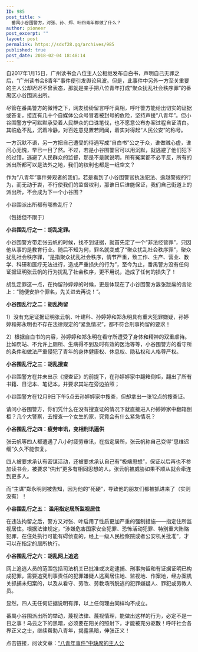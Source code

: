 ```yaml
---
ID: 985
post_title: >
  番禺小谷围警方，对张、孙、郑、叶四青年都做了什么？
author: pioneer
post_excerpt: ""
layout: post
permalink: https://sdxf28.gq/archives/985
published: true
post_date: 2018-02-04 18:48:14
---
```

自2017年1月15日，广州读书会八位主人公相继发布自白书，声明自己无罪之后，“广州读书会8青年”事件便引发舆论风波。但是，此事件中另外一方至关重要的主人公却迟迟不曾表态，那就是亲手把八位青年打成“聚众扰乱社会秩序罪”的番禺区小谷围派出所。

尽管在番禺警方的微博之下，网友纷纷留言呼吁真相，呼吁警方能给出切实的证据或答复，接连有几十个自媒体公众号冒着被封号的危险，坚持声援“八青年”。但小谷围警方宁可默默承受着人民群众的口诛笔伐，也不愿意公布办案过程自证清白。其临危不乱，沉着冷静，对百姓意见置若罔闻，着实对得起“人民公安”的称号。

一方沉默不语，另一方把自己遭受的待遇写成“自白书”公之于众，谁做贼心虚，谁问心无愧，早已一目了然。不过，若是小谷围警官可以用沉默，就逃避了他们犯下的过错，逃避了人民群众的监督，那是不是就说明，所有冤案都不必平反，所有的派出所都可以是法外之地，我们的权利也都是一纸空文？

作为“八青年”事件旁观者的我们，若是看到了小谷围警官执法犯法、逾越警规的行为，而无动于衷，不行使我们的监督权利，那谁日后谁能保证，我们自己街道上的派出所，不会成为下一个小谷围？

小谷围派出所都有哪些乱行？

（包括但不限于）

<strong><b>小谷围乱行之一：胡乱定罪。</b></strong>

小谷围警方带走张云帆的时候，找不到证据，就首先定了一个“非法经营罪”，只因他从事的是教育行业。随后不知为何，罪名就变成了“聚众扰乱社会秩序罪”，聚众扰乱社会秩序罪，“是指聚众扰乱社会秩序，情节严重，致工作、生产、营业、教学、科研和医疗无法进行，造成严重损失的行为”，至今为止，番禺警方没有任何证据证明张云帆的行为扰乱了社会秩序，更不用说，造成了任何的损失了！

胡乱定罪这一点，在拘留孙婷婷的时候，更是体现在了小谷围警方嚣张跋扈的言论上：“随便安排个罪名，先关进去再说！”。

<strong><b>小谷围乱行之二：胡乱拘留</b></strong>

1）没有充足证据证明张云帆、叶建科、孙婷婷和郑永明具有重大犯罪嫌疑，孙婷婷和郑永明也不存在法律规定的“紧急情况”，都不符合刑事拘留的要求！

2）根据自白书的内容，孙婷婷和郑永明在看守所遭受了身体和精神的双重虐待。比如罚站、不允许上厕所、生病得不到及时有效的医治等等，小谷围警方的看守所的条件和做法严重侵犯了青年的身体健康权、休息权、隐私权和人格尊严权。

<strong><b>小谷围乱行之三：胡乱</b></strong><strong><b>搜查</b></strong>

小谷围警方在并未出示《搜查证》的前提下，在孙婷婷家中翻箱倒柜，翻出了所有书籍、日记本、笔记本，并要求其站在旁边拍照；

小谷围警方在12月9日下午5点去孙婷婷家中搜查，但却拿出一张12点的搜查证。

请问小谷围警方，你们凭什么在没有搜查证的情况下就直接进入孙婷婷家中翻箱倒柜？几个大警察，去搜查一个女生的家，究竟会有什么紧急情况？

<strong><b>小谷围乱行之四：疲劳审讯，变相刑讯逼供</b></strong>

张云帆等四人都遭遇了八小时疲劳审讯，在指定居所，张云帆称自己变得“思维迟缓”久久不能恢复。

四人被要求承认有密谋活动，还被要求承认自己有“极端思想”，保证以后再也不参加读书会，被要求“供出”更多有相同思想的人。张云帆被威胁如果不顺从就会牵连到更多人。

而“主谋”郑永明则被告知，因为他的“死硬”，导致他的朋友们都被抓进来了（实则没有）！

<strong><b>小谷围乱行之五：</b></strong><strong><b> </b></strong><strong><b>滥用</b></strong><strong><b>指定居所监视居住</b></strong>

在违法拘留之后，警方又对张、叶启用了性质更加严重的强制措施——指定住所监视居住。根据法律规定，“涉嫌危害国家安全犯罪、恐怖活动犯罪、特别重大贿赂犯罪，在住处执行可能有碍侦查的，经上一级人民检察院或者公安机关批准”，才可以在指定的居所执行。

<strong><b>小谷围乱行之六：胡乱</b></strong><strong><b>网上追逃</b></strong>

网上追逃人员的范围包括司法机关已批准或决定逮捕、刑事拘留和有证据证明已构成犯罪，需要追究刑事责任的犯罪嫌疑人逃离居住地、监视地、作案地，经办案机关抓捕未归案的，以及从看守、劳改、劳教场所脱逃的犯罪嫌疑人、罪犯或劳教人员。

显然，四人无任何证据说明有罪，以上任何理由同样均不成立。

番禺小谷围派出所的举动，蔑视法律、蔑视情理，能做出这样的行为，必定不是一日之事！乌云之下的黑暗，必须要在阳关的照射下，才能被充分驱散！呼吁社会各界正义之士，继续帮助八青年，揭露黑暗，伸张正义！

点击链接，阅读文章：<a href="https://sdxf26.gq/?p=430" target="_blank" rel="noopener">“八青年事件”中缺席的主人公</a>